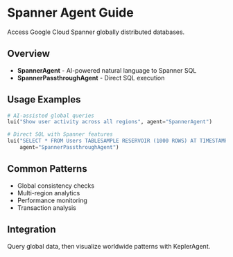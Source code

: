 # Spanner Agent Guide

Access Google Cloud Spanner globally distributed databases.

## Overview

- **SpannerAgent** - AI-powered natural language to Spanner SQL
- **SpannerPassthroughAgent** - Direct SQL execution

## Usage Examples

```python
# AI-assisted global queries
lui("Show user activity across all regions", agent="SpannerAgent")

# Direct SQL with Spanner features
lui("SELECT * FROM Users TABLESAMPLE RESERVOIR (1000 ROWS) AT TIMESTAMP TIMESTAMP_SUB(CURRENT_TIMESTAMP(), INTERVAL 15 SECOND)", 
    agent="SpannerPassthroughAgent")
```

## Common Patterns

- Global consistency checks
- Multi-region analytics
- Performance monitoring
- Transaction analysis

## Integration

Query global data, then visualize worldwide patterns with KeplerAgent.